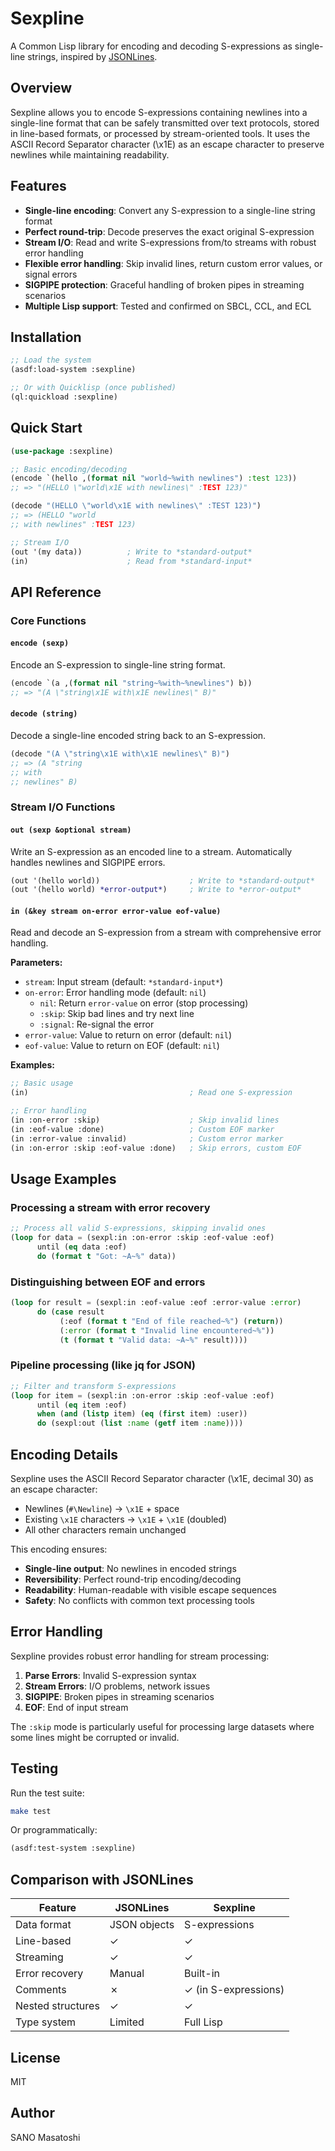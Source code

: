 # Sexpline

A Common Lisp library for encoding and decoding S-expressions as single-line strings, inspired by [JSONLines](https://jsonlines.org/).

## Overview

Sexpline allows you to encode S-expressions containing newlines into a single-line format that can be safely transmitted over text protocols, stored in line-based formats, or processed by stream-oriented tools. It uses the ASCII Record Separator character (\\x1E) as an escape character to preserve newlines while maintaining readability.

## Features

- **Single-line encoding**: Convert any S-expression to a single-line string format
- **Perfect round-trip**: Decode preserves the exact original S-expression
- **Stream I/O**: Read and write S-expressions from/to streams with robust error handling
- **Flexible error handling**: Skip invalid lines, return custom error values, or signal errors
- **SIGPIPE protection**: Graceful handling of broken pipes in streaming scenarios
- **Multiple Lisp support**: Tested and confirmed on SBCL, CCL, and ECL

## Installation

```lisp
;; Load the system
(asdf:load-system :sexpline)

;; Or with Quicklisp (once published)
(ql:quickload :sexpline)
```

## Quick Start

```lisp
(use-package :sexpline)

;; Basic encoding/decoding
(encode `(hello ,(format nil "world~%with newlines") :test 123))
;; => "(HELLO \"world\x1E with newlines\" :TEST 123)"

(decode "(HELLO \"world\x1E with newlines\" :TEST 123)")
;; => (HELLO "world
;; with newlines" :TEST 123)

;; Stream I/O
(out '(my data))          ; Write to *standard-output*
(in)                      ; Read from *standard-input*
```

## API Reference

### Core Functions

#### `encode (sexp)`
Encode an S-expression to single-line string format.

```lisp
(encode `(a ,(format nil "string~%with~%newlines") b))
;; => "(A \"string\x1E with\x1E newlines\" B)"
```

#### `decode (string)`
Decode a single-line encoded string back to an S-expression.

```lisp
(decode "(A \"string\x1E with\x1E newlines\" B)")
;; => (A "string
;; with
;; newlines" B)
```

### Stream I/O Functions

#### `out (sexp &optional stream)`
Write an S-expression as an encoded line to a stream. Automatically handles newlines and SIGPIPE errors.

```lisp
(out '(hello world))                    ; Write to *standard-output*
(out '(hello world) *error-output*)     ; Write to *error-output*
```

#### `in (&key stream on-error error-value eof-value)`
Read and decode an S-expression from a stream with comprehensive error handling.

**Parameters:**
- `stream`: Input stream (default: `*standard-input*`)
- `on-error`: Error handling mode (default: `nil`)
  - `nil`: Return `error-value` on error (stop processing)
  - `:skip`: Skip bad lines and try next line
  - `:signal`: Re-signal the error
- `error-value`: Value to return on error (default: `nil`)
- `eof-value`: Value to return on EOF (default: `nil`)

**Examples:**

```lisp
;; Basic usage
(in)                                    ; Read one S-expression

;; Error handling
(in :on-error :skip)                    ; Skip invalid lines
(in :eof-value :done)                   ; Custom EOF marker
(in :error-value :invalid)              ; Custom error marker
(in :on-error :skip :eof-value :done)   ; Skip errors, custom EOF
```

## Usage Examples

### Processing a stream with error recovery

```lisp
;; Process all valid S-expressions, skipping invalid ones
(loop for data = (sexpl:in :on-error :skip :eof-value :eof)
      until (eq data :eof)
      do (format t "Got: ~A~%" data))
```

### Distinguishing between EOF and errors

```lisp
(loop for result = (sexpl:in :eof-value :eof :error-value :error)
      do (case result
           (:eof (format t "End of file reached~%") (return))
           (:error (format t "Invalid line encountered~%"))
           (t (format t "Valid data: ~A~%" result))))
```

### Pipeline processing (like jq for JSON)

```lisp
;; Filter and transform S-expressions
(loop for item = (sexpl:in :on-error :skip :eof-value :eof)
      until (eq item :eof)
      when (and (listp item) (eq (first item) :user))
      do (sexpl:out (list :name (getf item :name))))
```

## Encoding Details

Sexpline uses the ASCII Record Separator character (\\x1E, decimal 30) as an escape character:

- Newlines (`#\Newline`) → `\x1E` + space
- Existing `\x1E` characters → `\x1E` + `\x1E` (doubled)
- All other characters remain unchanged

This encoding ensures:
- **Single-line output**: No newlines in encoded strings
- **Reversibility**: Perfect round-trip encoding/decoding
- **Readability**: Human-readable with visible escape sequences
- **Safety**: No conflicts with common text processing tools

## Error Handling

Sexpline provides robust error handling for stream processing:

1. **Parse Errors**: Invalid S-expression syntax
2. **Stream Errors**: I/O problems, network issues
3. **SIGPIPE**: Broken pipes in streaming scenarios
4. **EOF**: End of input stream

The `:skip` mode is particularly useful for processing large datasets where some lines might be corrupted or invalid.

## Testing

Run the test suite:

```bash
make test
```

Or programmatically:

```lisp
(asdf:test-system :sexpline)
```

## Comparison with JSONLines

| Feature | JSONLines | Sexpline |
|---------|-----------|----------|
| Data format | JSON objects | S-expressions |
| Line-based | ✓ | ✓ |
| Streaming | ✓ | ✓ |
| Error recovery | Manual | Built-in |
| Comments | ✗ | ✓ (in S-expressions) |
| Nested structures | ✓ | ✓ |
| Type system | Limited | Full Lisp |

## License

MIT

## Author

SANO Masatoshi
